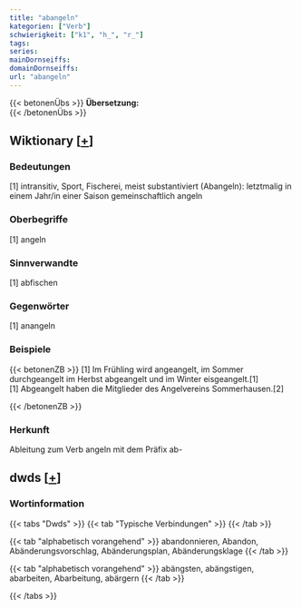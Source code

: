 ```yaml
---
title: "abangeln"
kategorien: ["Verb"]
schwierigkeit: ["k1", "h_", "r_"]
tags:
series:
mainDornseiffs:
domainDornseiffs:
url: "abangeln"
---
```


{{< betonenÜbs >}}
**Übersetzung:**  
{{< /betonenÜbs >}}

## Wiktionary [[+](https://de.wiktionary.org/wiki/abangeln)]

### Bedeutungen
[1] intransitiv, Sport, Fischerei, meist substantiviert (Abangeln): letztmalig in einem Jahr/in einer Saison gemeinschaftlich angeln  

### Oberbegriffe
[1] angeln  

### Sinnverwandte
[1] abfischen  

### Gegenwörter
[1] anangeln  

### Beispiele
{{< betonenZB >}}
[1] Im Frühling wird angeangelt, im Sommer durchgeangelt im Herbst abgeangelt und im Winter eisgeangelt.[1]  
[1] Abgeangelt haben die Mitglieder des Angelvereins Sommerhausen.[2]  

{{< /betonenZB >}}
### Herkunft
Ableitung zum Verb angeln mit dem Präfix ab-  



## dwds [[+](https://www.dwds.de/wb/abangeln)]

### Wortinformation
{{< tabs "Dwds" >}}
{{< tab "Typische Verbindungen" >}}
{{< /tab >}}

{{< tab "alphabetisch vorangehend" >}}
abandonnieren, Abandon, Abänderungsvorschlag, Abänderungsplan, Abänderungsklage
{{< /tab >}}

{{< tab "alphabetisch vorangehend" >}}
abängsten, abängstigen, abarbeiten, Abarbeitung, abärgern
{{< /tab >}}

{{< /tabs >}}

